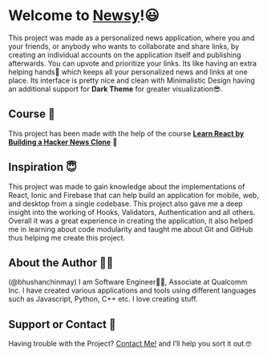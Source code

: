 # Welcome to [Newsy](https://newsy-606eb.web.app/)!:smiley:

This project was made as a personalized news application, where you and your friends, or anybody who wants to collaborate and share links, by creating an individual accounts on the application itself and publishing afterwards. You can upvote and prioritize your links. Its like having an extra helping hands:two_men_holding_hands: which keeps all your personalized news and links at one place.  Its interface is pretty nice and clean with Minimalistic Design having an additional support for **Dark Theme** for greater visualization:sunglasses:.

## Course :book:

This project has been made with the help of the course **[Learn React by Building a Hacker News Clone](https://www.solidsail.com/courses/hacker-news/)** :iphone:

## Inspiration :innocent:

This project was made to gain knowledge about the implementations of React, Ionic and Firebase that can help build an application for mobile, web, and desktop from a single codebase. This project also gave me a deep insight into the working of Hooks, Validators, Authentication and all others. Overall it was a great experience in creating the application, it also helped me in learning about code modularity and taught me about Git and GitHub thus helping me create this project.

## About the Author :raising_hand_man:

(@bhushanchinmay)
I am Software Engineer:technologist:, Associate at Qualcomm Inc. I have created various applications and tools using different languages such as Javascript, Python, C++ etc. I love creating stuff.

## Support or Contact :e-mail:

Having trouble with the Project? [Contact Me!](mailto:bhushan.chinmay@gmail.com) and I’ll help you sort it out.:nerd_face:
